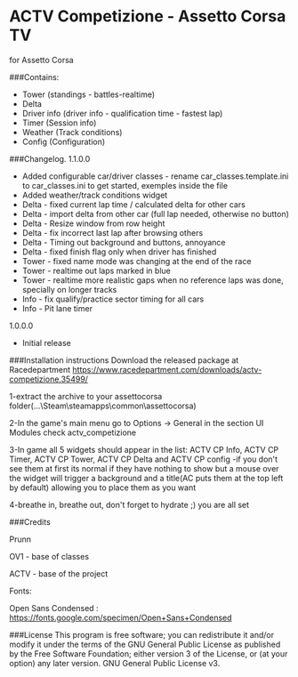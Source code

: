 # ACTV Competizione - Assetto Corsa TV

for Assetto Corsa

###Contains:
* Tower (standings - battles-realtime)
* Delta
* Driver info (driver info - qualification time - fastest lap)
* Timer (Session info)
* Weather (Track conditions)
* Config (Configuration)


###Changelog.
1.1.0.0
* Added configurable car/driver classes - rename car_classes.template.ini to car_classes.ini to get started, exemples inside the file
* Added weather/track conditions widget
* Delta - fixed current lap time / calculated delta for other cars
* Delta - import delta from other car (full lap needed, otherwise no button)
* Delta - Resize window from row height
* Delta - fix incorrect last lap after browsing others
* Delta - Timing out background and buttons, annoyance
* Delta - fixed finish flag only when driver has finished
* Tower - fixed name mode was changing at the end of the race
* Tower - realtime out laps marked in blue
* Tower - realtime more realistic gaps when no reference laps was done, specially on longer tracks
* Info - fix qualify/practice sector timing for all cars
* Info - Pit lane timer

1.0.0.0
* Initial release

###Installation instructions
Download the released package at Racedepartment
https://www.racedepartment.com/downloads/actv-competizione.35499/

1-extract the archive to your assettocorsa folder(...\Steam\steamapps\common\assettocorsa\)

2-In the game's main menu
  go to Options -> General
  in the section UI Modules
  check actv_competizione

3-In game all 5 widgets should appear in the list:
  ACTV CP Info, ACTV CP Timer, ACTV CP Tower, ACTV CP Delta and ACTV CP config
  -if you don't see them at first its normal if they have nothing to show but a mouse over the widget will trigger a background and a title(AC puts them at the top left by default) allowing you to place them as you want

4-breathe in, breathe out, don't forget to hydrate ;) you are all set

###Credits

Prunn

OV1 - base of classes

ACTV - base of the project

Fonts:

Open Sans Condensed : https://fonts.google.com/specimen/Open+Sans+Condensed

###License
This program is free software; you can redistribute it and/or modify it under the terms of the GNU General Public License as published by the Free Software Foundation; either version 3 of the License, or (at your option) any later version.
GNU General Public License v3.